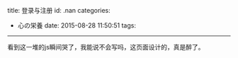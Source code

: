 title: 登录与注册
id: .nan
categories:
  - 心の栄養
date: 2015-08-28 11:50:51
tags:
---

看到这一堆的js瞬间哭了，我能说不会写吗，这页面设计的，真是醉了。